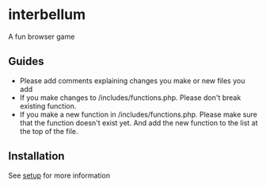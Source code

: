 # interbellum
A fun browser game
## Guides
* Please add comments explaining changes you make or new files you add
* If you make changes to /includes/functions.php. Please don't break existing function.
* If you make a new function in /includes/functions.php. Please make sure that the function doesn't exist yet. And add the new function to the list at the top of the file.

## Installation
See [setup](https://github.com/nickdhondt/interbellum/blob/master/setup.md) for more information
